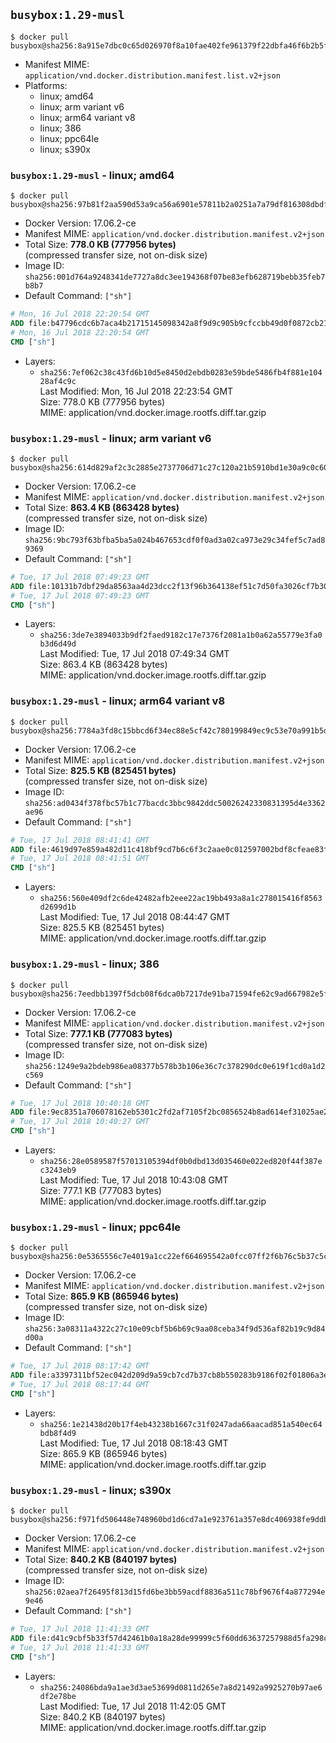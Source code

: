 ## `busybox:1.29-musl`

```console
$ docker pull busybox@sha256:8a915e7dbc0c65d026970f8a10fae402fe961379f22dbfa46f6b2b5f86556932
```

-	Manifest MIME: `application/vnd.docker.distribution.manifest.list.v2+json`
-	Platforms:
	-	linux; amd64
	-	linux; arm variant v6
	-	linux; arm64 variant v8
	-	linux; 386
	-	linux; ppc64le
	-	linux; s390x

### `busybox:1.29-musl` - linux; amd64

```console
$ docker pull busybox@sha256:97b81f2aa590d53a9ca56a6901e57811b2a0251a7a79df816308dbdf11d7c85e
```

-	Docker Version: 17.06.2-ce
-	Manifest MIME: `application/vnd.docker.distribution.manifest.v2+json`
-	Total Size: **778.0 KB (777956 bytes)**  
	(compressed transfer size, not on-disk size)
-	Image ID: `sha256:001d764a9248341de7727a8dc3ee194368f07be83efb628719bebb35feb7b8b7`
-	Default Command: `["sh"]`

```dockerfile
# Mon, 16 Jul 2018 22:20:54 GMT
ADD file:b47796cdc6b7aca4b21715145098342a8f9d9c905b9cfccbb49d0f0872cb21b1 in / 
# Mon, 16 Jul 2018 22:20:54 GMT
CMD ["sh"]
```

-	Layers:
	-	`sha256:7ef062c38c43fd6b10d5e8450d2ebdb0283e59bde5486fb4f881e10428af4c9c`  
		Last Modified: Mon, 16 Jul 2018 22:23:54 GMT  
		Size: 778.0 KB (777956 bytes)  
		MIME: application/vnd.docker.image.rootfs.diff.tar.gzip

### `busybox:1.29-musl` - linux; arm variant v6

```console
$ docker pull busybox@sha256:614d829af2c3c2885e2737706d71c27c120a21b5910bd1e30a9c0c60208651e3
```

-	Docker Version: 17.06.2-ce
-	Manifest MIME: `application/vnd.docker.distribution.manifest.v2+json`
-	Total Size: **863.4 KB (863428 bytes)**  
	(compressed transfer size, not on-disk size)
-	Image ID: `sha256:9bc793f63bfba5ba5a024b467653cdf0f0ad3a02ca973e29c34fef5c7ad89369`
-	Default Command: `["sh"]`

```dockerfile
# Tue, 17 Jul 2018 07:49:23 GMT
ADD file:10131b7dbf29da8563aa4d23dcc2f13f96b364138ef51c7d50fa3026cf7b3002 in / 
# Tue, 17 Jul 2018 07:49:23 GMT
CMD ["sh"]
```

-	Layers:
	-	`sha256:3de7e3894033b9df2faed9182c17e7376f2081a1b0a62a55779e3fa0b3d6d49d`  
		Last Modified: Tue, 17 Jul 2018 07:49:34 GMT  
		Size: 863.4 KB (863428 bytes)  
		MIME: application/vnd.docker.image.rootfs.diff.tar.gzip

### `busybox:1.29-musl` - linux; arm64 variant v8

```console
$ docker pull busybox@sha256:7784a3fd8c15bbcd6f34ec88e5cf42c780199849ec9c53e70a991b5daed89cd1
```

-	Docker Version: 17.06.2-ce
-	Manifest MIME: `application/vnd.docker.distribution.manifest.v2+json`
-	Total Size: **825.5 KB (825451 bytes)**  
	(compressed transfer size, not on-disk size)
-	Image ID: `sha256:ad0434f378fbc57b1c77bacdc3bbc9842ddc50026242330831395d4e3362ae96`
-	Default Command: `["sh"]`

```dockerfile
# Tue, 17 Jul 2018 08:41:41 GMT
ADD file:4619d97e859a482d11c418bf9cd7b6c6f3c2aae0c012597002bdf8cfeae83fa4 in / 
# Tue, 17 Jul 2018 08:41:51 GMT
CMD ["sh"]
```

-	Layers:
	-	`sha256:560e409df2c6de42482afb2eee22ac19bb493a8a1c278015416f8563d2699d1b`  
		Last Modified: Tue, 17 Jul 2018 08:44:47 GMT  
		Size: 825.5 KB (825451 bytes)  
		MIME: application/vnd.docker.image.rootfs.diff.tar.gzip

### `busybox:1.29-musl` - linux; 386

```console
$ docker pull busybox@sha256:7eedbb1397f5dcb08f6dca0b7217de91ba71594fe62c9ad667982e5f87c2628c
```

-	Docker Version: 17.06.2-ce
-	Manifest MIME: `application/vnd.docker.distribution.manifest.v2+json`
-	Total Size: **777.1 KB (777083 bytes)**  
	(compressed transfer size, not on-disk size)
-	Image ID: `sha256:1249e9a2bdeb986ea08377b578b3b106e36c7c378290dc0e619f1cd0a1d2c569`
-	Default Command: `["sh"]`

```dockerfile
# Tue, 17 Jul 2018 10:40:18 GMT
ADD file:9ec8351a706078162eb5301c2fd2af7105f2bc0856524b8ad614ef31025ae2cf in / 
# Tue, 17 Jul 2018 10:40:27 GMT
CMD ["sh"]
```

-	Layers:
	-	`sha256:28e0589587f57013105394df0b0dbd13d035460e022ed820f44f387ec3243eb9`  
		Last Modified: Tue, 17 Jul 2018 10:43:08 GMT  
		Size: 777.1 KB (777083 bytes)  
		MIME: application/vnd.docker.image.rootfs.diff.tar.gzip

### `busybox:1.29-musl` - linux; ppc64le

```console
$ docker pull busybox@sha256:0e5365556c7e4019a1cc22ef664695542a0fcc07ff2f6b76c5b37c5c76703792
```

-	Docker Version: 17.06.2-ce
-	Manifest MIME: `application/vnd.docker.distribution.manifest.v2+json`
-	Total Size: **865.9 KB (865946 bytes)**  
	(compressed transfer size, not on-disk size)
-	Image ID: `sha256:3a08311a4322c27c10e09cbf5b6b69c9aa08ceba34f9d536af82b19c9d84d00a`
-	Default Command: `["sh"]`

```dockerfile
# Tue, 17 Jul 2018 08:17:42 GMT
ADD file:a3397311bf52ec042d209d9a59cb7cd7b37cb8b550283b9186f02f01806a3ec9 in / 
# Tue, 17 Jul 2018 08:17:44 GMT
CMD ["sh"]
```

-	Layers:
	-	`sha256:1e21438d20b17f4eb43238b1667c31f0247ada66aacad851a540ec64bdb8f4d9`  
		Last Modified: Tue, 17 Jul 2018 08:18:43 GMT  
		Size: 865.9 KB (865946 bytes)  
		MIME: application/vnd.docker.image.rootfs.diff.tar.gzip

### `busybox:1.29-musl` - linux; s390x

```console
$ docker pull busybox@sha256:f971fd506448e748960bd1d6cd7a1e923761a357e8dc406938fe9ddb84a1fe54
```

-	Docker Version: 17.06.2-ce
-	Manifest MIME: `application/vnd.docker.distribution.manifest.v2+json`
-	Total Size: **840.2 KB (840197 bytes)**  
	(compressed transfer size, not on-disk size)
-	Image ID: `sha256:02aea7f26495f813d15fd6be3bb59acdf8836a511c78bf9676f4a877294e9e46`
-	Default Command: `["sh"]`

```dockerfile
# Tue, 17 Jul 2018 11:41:33 GMT
ADD file:d41c9cbf5b33f57d42461b0a18a28de99999c5f60dd63637257988d5fa298c9d in / 
# Tue, 17 Jul 2018 11:41:33 GMT
CMD ["sh"]
```

-	Layers:
	-	`sha256:24086bda9a1ae3d3ae53699d0811d265e7a8d21492a9925270b97ae6df2e78be`  
		Last Modified: Tue, 17 Jul 2018 11:42:05 GMT  
		Size: 840.2 KB (840197 bytes)  
		MIME: application/vnd.docker.image.rootfs.diff.tar.gzip
